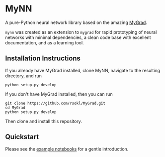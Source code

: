 # MyNN
A pure-Python neural network library based on the amazing
[MyGrad](https://github.com/rsokl/MyGrad).

`mynn` was created as an extension to `mygrad` for rapid prototyping of neural networks with minimal dependencies, a
clean code base with excellent documentation, and as a learning tool.

## Installation Instructions
If you already have MyGrad installed, clone MyNN, navigate to the resulting directory, and
run

``` shell
python setup.py develop
```

If you don't have MyGrad installed, then you can run

``` shell
git clone https://github.com/rsokl/MyGrad.git
cd MyGrad
python setup.py develop
```

Then clone and install this repository.

## Quickstart
Please see the [example notebooks](examples/) for a gentle introduction.
